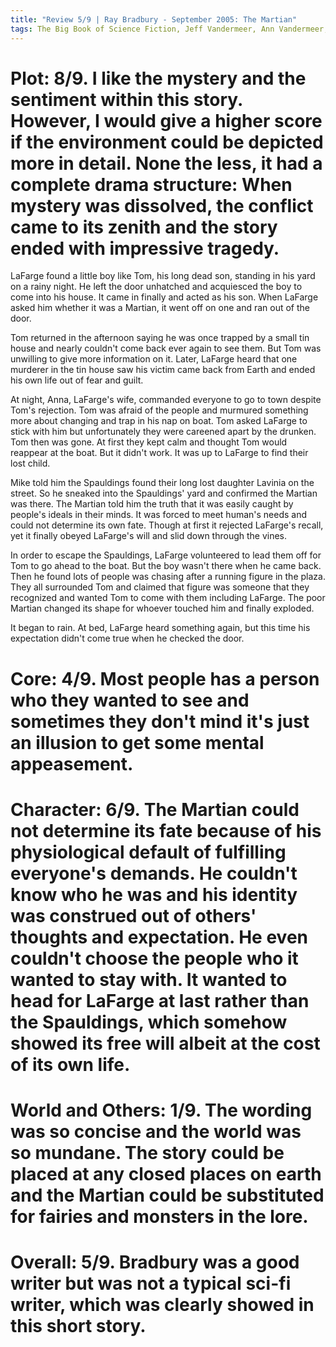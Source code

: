 ```yaml
---
title: "Review 5/9 | Ray Bradbury - September 2005: The Martian"
tags: The Big Book of Science Fiction, Jeff Vandermeer, Ann Vandermeer, short story, novelette, science fiction, 1920-2012, 1949
---
```


# Plot: 8/9. I like the mystery and the sentiment within this story. However, I would give a higher score if the environment could be depicted more in detail. None the less, it had a complete drama structure: When mystery was dissolved, the conflict came to its zenith and the story ended with impressive tragedy.
LaFarge found a little boy like Tom, his long dead son, standing in his yard on a rainy night. He left the door unhatched and acquiesced the boy to come into his house. It came in finally and acted as his son. When LaFarge asked him whether it was a Martian, it went off on one and ran out of the door.

Tom returned in the afternoon saying he was once trapped by a small tin house and nearly couldn't come back ever again to see them. But Tom was unwilling to give more information on it. Later, LaFarge heard that one murderer in the tin house saw his victim came back from Earth and ended his own life out of fear and guilt.

At night, Anna, LaFarge's wife, commanded everyone to go to town despite Tom's rejection. Tom was afraid of the people and murmured something more about changing and trap in his nap on boat. Tom asked LaFarge to stick with him but unfortunately they were careened apart by the drunken. Tom then was gone. At first they kept calm and thought Tom would reappear at the boat. But it didn't work. It was up to LaFarge to find their lost child. 

Mike told him the Spauldings found their long lost daughter Lavinia on the street. So he sneaked into the Spauldings' yard and confirmed the Martian was there. The Martian told him the truth that it was easily caught by people's ideals in their minds. It was forced to meet human's needs and could not determine its own fate. Though at first it rejected LaFarge's recall, yet it finally obeyed LaFarge's will and slid down through the vines.

In order to escape the Spauldings, LaFarge volunteered to lead them off for Tom to go ahead to the boat. But the boy wasn't there when he came back. Then he found lots of people was chasing after a running figure in the plaza. They all surrounded Tom and claimed that figure was someone that they recognized and wanted Tom to come with them including LaFarge. The poor Martian changed its shape for whoever touched him and finally exploded.

It began to rain. At bed, LaFarge heard something again, but this time his expectation didn't come true when he checked the door.

# Core: 4/9. Most people has a person who they wanted to see and sometimes they don't mind it's just an illusion to get some mental appeasement.



# Character: 6/9. The Martian could not determine its fate because of his physiological default of fulfilling everyone's demands. He couldn't know who he was and his identity was construed out of others' thoughts and expectation. He even couldn't choose the people who it wanted to stay with. It wanted to head for LaFarge at last rather than the Spauldings, which somehow showed its free will albeit at the cost of its own life.


# World and Others: 1/9. The wording was so concise and the world was so mundane. The story could be placed at any closed places on earth and the Martian could be substituted for fairies and monsters in the lore.

# Overall: 5/9. Bradbury was a good writer but was not a typical sci-fi writer, which was clearly showed in this short story.
